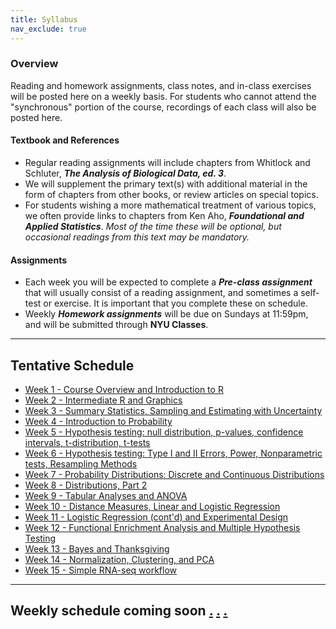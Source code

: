 ```yaml
---
title: Syllabus
nav_exclude: true
---
```


### Overview

Reading and homework assignments, class notes, and in-class exercises will be posted here on a weekly basis. For students who cannot attend the "synchronous" portion of the course, recordings of each class will also be posted here.

#### Textbook and References

+ Regular reading assignments will include chapters from Whitlock and Schluter, ***The Analysis of Biological Data, ed. 3***.
+ We will supplement the primary text(s) with additional material in the form of chapters from other books, or review articles on special topics.
+ For students wishing a more mathematical treatment of various topics, we often provide links to chapters from Ken Aho, ***Foundational and Applied Statistics***. _Most of the time these will be optional, but occasional readings from this text may be mandatory._

#### Assignments

+ Each week you will be expected to complete a ***Pre-class assignment*** that will usually consist of a reading assignment, and sometimes a self-test or exercise. It is important that you complete these on schedule.
+ Weekly ***Homework assignments*** will be due on Sundays at 11:59pm, and will be submitted through **NYU Classes**.

---

[comment]: # (Uncomment hidden headers below as the semester progresses and add links to content)

## Tentative Schedule

  - [Week 1 - Course Overview and Introduction to R](#week-1)
  - [Week 2 - Intermediate R and Graphics](#week-2)
  - [Week 3 - Summary Statistics, Sampling and Estimating with Uncertainty](#week-3)
  - [Week 4 - Introduction to Probability](#week-4)
  - [Week 5 - Hypothesis testing: null distribution, p-values, confidence intervals, t-distribution, t-tests](#week-5)
  - [Week 6 - Hypothesis testing: Type I and II Errors, Power, Nonparametric tests, Resampling Methods](#week-6)
  - [Week 7 - Probability Distributions: Discrete and Continuous Distributions](#week-7)
  - [Week 8 - Distributions, Part 2](#week-8)
  - [Week 9 - Tabular Analyses and ANOVA](#week-9)
  - [Week 10 - Distance Measures, Linear and Logistic Regression](#week-10)
  - [Week 11 - Logistic Regression (cont'd) and Experimental Design](#week-11)
  - [Week 12 - Functional Enrichment Analysis and Multiple Hypothesis Testing](#week-12)
  - [Week 13 - Bayes and Thanksgiving](#week-13)
  - [Week 14 - Normalization, Clustering, and PCA](#week-14)
  - [Week 15 - Simple RNA-seq workflow](#week-15)

---

## Weekly schedule coming soon [.](index_staging_area.md) [.](index_staging_area_TEST.html) [.](index.md)
